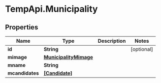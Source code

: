 # TempApi.Municipality

## Properties

Name | Type | Description | Notes
------------ | ------------- | ------------- | -------------
**id** | **String** |  | [optional] 
**mimage** | [**MunicipalityMimage**](MunicipalityMimage.md) |  | 
**mname** | **String** |  | 
**mcandidates** | [**[Candidate]**](Candidate.md) |  | 



